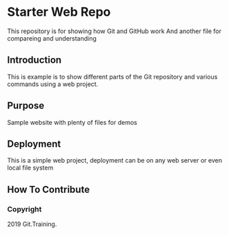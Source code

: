 # Starter Web Repo

This repository is for showing how Git and GitHub work
And another file for compareing and understanding

## Introduction
This is example is to show different parts of the Git repository and various
commands using a web project.

## Purpose

Sample website with plenty of files for demos

## Deployment

This is a simple web project, deployment can be on any web server or even local file system

## How To Contribute

### Copyright
2019 Git.Training.